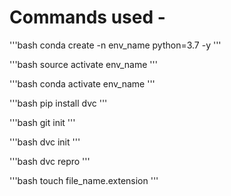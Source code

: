 # Commands used -



'''bash
conda create -n env_name python=3.7 -y
'''

'''bash
source activate env_name
'''

'''bash
conda activate env_name
'''

'''bash
pip install dvc
'''

'''bash
git init
'''

'''bash
dvc init
'''

'''bash
dvc repro
'''

'''bash
touch file_name.extension
'''
